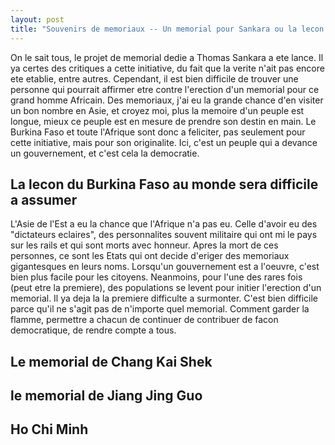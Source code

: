 ```yaml
---
layout: post
title: "Souvenirs de memoriaux -- Un memorial pour Sankara ou la lecon de democratie"
---
```

On le sait tous, le projet de memorial dedie a Thomas Sankara a ete lance. Il ya certes des critiques a cette initiative, du fait que la verite n'ait pas encore ete etablie, entre autres. Cependant, il est bien difficile de trouver une personne qui pourrait affirmer etre contre l'erection d'un memorial pour ce grand homme Africain. Des memoriaux, j'ai eu la grande chance d'en visiter un bon nombre en Asie, et croyez moi, plus la memoire d'un peuple est longue, mieux ce peuple est en mesure de prendre son destin en main. Le Burkina Faso et toute l'Afrique sont donc a feliciter, pas seulement pour cette initiative, mais pour son originalite. Ici, c'est un peuple qui a devance un gouvernement, et c'est cela la democratie.

## La lecon du Burkina Faso au monde sera difficile a assumer
L'Asie de l'Est a eu la chance que l'Afrique n'a pas eu. Celle d'avoir eu des "dictateurs eclaires", des personnalites souvent militaire qui ont mi le pays sur les rails et qui sont morts avec honneur. Apres la mort de ces personnes, ce sont les Etats qui ont decide d'eriger des memoriaux gigantesques en leurs noms. Lorsqu'un gouvernement est a l'oeuvre, c'est bien plus facile pour les citoyens. Neanmoins, pour l'une des rares fois (peut etre la premiere), des populations se levent pour initier l'erection d'un memorial. Il ya deja la la premiere difficulte a surmonter. C'est bien difficile parce qu'il ne s'agit pas de n'importe quel memorial. Comment garder la flamme, permettre a chacun de continuer de contribuer de facon democratique, de rendre compte a tous.

## Le memorial de Chang Kai Shek


## le memorial de Jiang Jing Guo

## Ho Chi Minh
